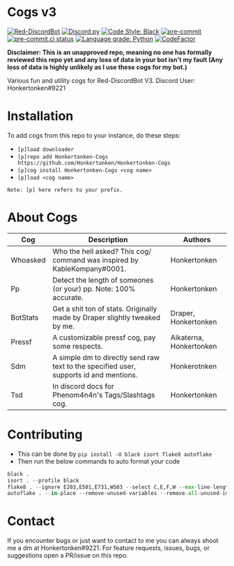 # Cogs v3

[![Red-DiscordBot](https://img.shields.io/badge/Red--DiscordBot-V3-red.svg)](https://github.com/Cog-Creators/Red-DiscordBot)
[![Discord.py](https://img.shields.io/badge/Discord.py-rewrite-blue.svg)](https://github.com/Rapptz/discord.py/tree/rewrite)
[![Code Style: Black](https://img.shields.io/badge/code%20style-black-000000.svg)](https://github.com/ambv/black)
[![pre-commit](https://img.shields.io/badge/pre--commit-enabled-brightgreen?logo=pre-commit&logoColor=white)](https://github.com/pre-commit/pre-commit)
[![pre-commit.ci status](https://results.pre-commit.ci/badge/github/Honkertonken/Cogs-V3/master.svg)](https://results.pre-commit.ci/latest/github/Honkertonken/Cogs-V3/master)
[![Language grade: Python](https://img.shields.io/lgtm/grade/python/g/Honkertonken/Cogs-V3.svg?logo=lgtm&logoWidth=18)](https://lgtm.com/projects/g/Honkertonken/Cogs-V3/context:python)
[![CodeFactor](https://www.codefactor.io/repository/github/honkertonken/cogs-v3/badge)](https://www.codefactor.io/repository/github/honkertonken/cogs-v3)

**Disclaimer: This is an unapproved repo, meaning no one has formally reviewed this repo yet and any loss of data in your bot isn't my fault (Any loss of data is highly unlikely as I use these cogs for my bot.)**

Various fun and utility cogs for Red-DiscordBot V3.
Discord User: Honkertonken#9221

# Installation

To add cogs from this repo to your instance, do these steps:

- `[p]load downloader`
- `[p]repo add Honkertonken-Cogs https://github.com/Honkertonken/Honkertonken-Cogs`
- `[p]cog install Honkertonken-Cogs <cog name>`
- `[p]load <cog name>`

`Note: [p] here refers to your prefix.`

# About Cogs

| Cog      | Description                                                                            | Authors                 |
| -------- | -------------------------------------------------------------------------------------- | ----------------------- |
| Whoasked | Who the hell asked? This cog/ command was inspired by KableKompany#0001.               | Honkertonken            |
| Pp       | Detect the length of someones (or your) pp. Note: 100% accurate.                       | Honkertonken            |
| BotStats | Get a shit ton of stats. Originally made by Draper slightly tweaked by me.             | Draper, Honkertonken    |
| Pressf   | A customizable pressf cog, pay some respects.                                          | Aikaterna, Honkertonken |
| Sdm      | A simple dm to directly send raw text to the specified user, supports id and mentions. | Honkerotnken            |
| Tsd      | In discord docs for Phenom4n4n's Tags/Slashtags cog.                                   | Honkertonken            |

# Contributing

- This can be done by `pip install -U black isort flake8 autoflake`
- Then run the below commands to auto format your code

```py
black .
isort . --profile black
flake8 . --ignore E203,E501,E731,W503 --select C,E,F,W --max-line-length 99
autoflake . --in-place --remove-unused-variables --remove-all-unused-imports
```

# Contact

If you encounter bugs or just want to contact to me you can always shoot me a dm at Honkertonken#9221. For feature requests, issues, bugs, or suggestions open a PR/issue on this repo.
